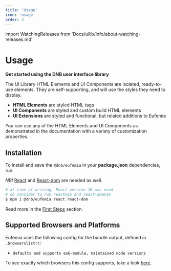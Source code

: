 ```yaml
---
title: 'Usage'
icon: 'usage'
order: 3
---
```


<!-- import ReleasesInfo from 'Docs/design-system/changelog/info-about-releases' -->

import WatchingReleases from 'Docs/uilib/info/about-watching-releases.md'

# Usage

**Get started using the DNB user interface library**

The UI Library HTML Elements and UI Components are isolated, ready-to-use elements. They are self-supporting, and will use the styles they need to display.

- **HTML Elements** are styled HTML tags
- **UI Components** are styled and custom build HTML elements
- **UI Extensions** are styled and functional, but related additions to Eufemia

You can use any of the HTML Elements and UI Components as demonstrated in the documentation with a variety of customization properties.

<WatchingReleases />

## Installation

To install and save the `@dnb/eufemia` in your **package.json** dependencies, run:

_NB!_ [React](https://www.npmjs.com/package/react) and [React-dom](https://www.npmjs.com/package/react-dom) are needed as well.

```bash
# at time of writing, React version 16 was used
# so consider to run react@16 and react-dom@16
$ npm i @dnb/eufemia react react-dom
```

Read more in the [First Steps](/uilib/usage/first-steps/) section.

## Supported Browsers and Platforms

Eufemia uses the following config for the bundle output, defined in `.browserslistrc`:

- `defaults and supports es6-module, maintained node versions`

To see exactly which browsers this config supports, take a look [here](https://browsersl.ist/#q=defaults+and+supports+es6-module%2C+maintained+node+versions).
